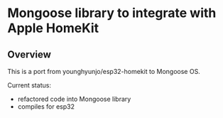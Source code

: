 # Mongoose library to integrate with Apple HomeKit


## Overview

This is a port from younghyunjo/esp32-homekit to Mongoose OS.

Current status:

- refactored code into Mongoose library
- compiles for esp32
